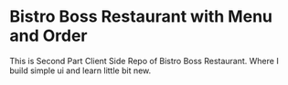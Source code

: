 # Bistro Boss Restaurant with Menu and Order

This is Second Part Client Side Repo of Bistro Boss Restaurant. Where I build simple ui and learn little bit new.
